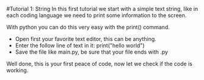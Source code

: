 #Tutorial 1: String 
In this first tutorial we start with a simple text string, like in each coding language we need to print some information to the screen.

With python you can do this very easy with the print() command.

- Open first your favorite text editor, this can be anything.
- Enter the follow line of text in it: print("hello world")
- Save the file like main.py, be sure that your file ends with .py

Well done, this is your first peace of code, now let we check if the code is working.

